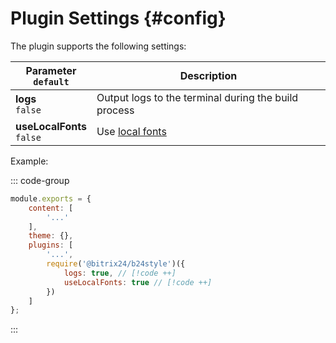 # Plugin Settings {#config}

The plugin supports the following settings:

| **Parameter**<br/>`default`   | **Description**<br/>                                 |
|-------------------------------|------------------------------------------------------|
| **logs**<br/>`false`          | Output logs to the terminal during the build process |
| **useLocalFonts**<br/>`false` | Use [local fonts](./working-with-fonts#fonts-local)  |

Example:

::: code-group
```js [tailwind.config.js]
module.exports = {
    content: [
        '...'
    ],
    theme: {},
    plugins: [
        '...',
        require('@bitrix24/b24style')({
            logs: true, // [!code ++]
            useLocalFonts: true // [!code ++]
        })
    ]
};
```
:::
